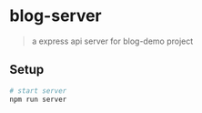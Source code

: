 # blog-server

> a express api server for blog-demo project

## Setup

```bash
# start server
npm run server
```